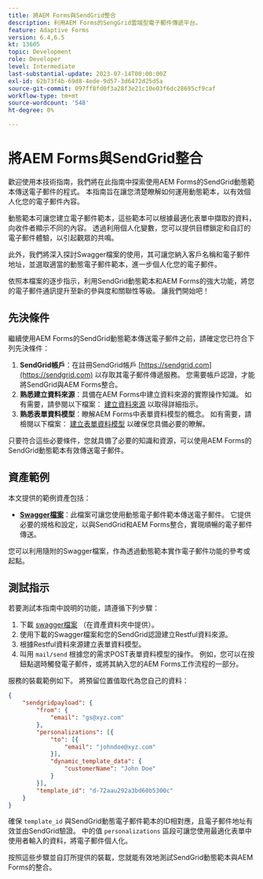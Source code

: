 ```yaml
---
title: 將AEM Forms與SendGrid整合
description: 利用AEM Forms的SengGrid雲端型電子郵件傳遞平台。
feature: Adaptive Forms
version: 6.4,6.5
kt: 13605
topic: Development
role: Developer
level: Intermediate
last-substantial-update: 2023-07-14T00:00:00Z
exl-id: 62b73f4b-69d8-4ede-9d57-3d6472d25d5a
source-git-commit: 097ff8fd0f3a28f3e21c10e03f6dc28695cf9caf
workflow-type: tm+mt
source-wordcount: '548'
ht-degree: 0%

---
```


# 將AEM Forms與SendGrid整合

歡迎使用本技術指南，我們將在此指南中探索使用AEM Forms的SendGrid動態範本傳送電子郵件的程式。 本指南旨在讓您清楚瞭解如何運用動態範本，以有效個人化您的電子郵件內容。

動態範本可讓您建立電子郵件範本，這些範本可以根據最適化表單中擷取的資料，向收件者顯示不同的內容。 透過利用個人化變數，您可以提供目標鎖定和自訂的電子郵件體驗，以引起觀眾的共鳴。

此外，我們將深入探討Swagger檔案的使用，其可讓您納入客戶名稱和電子郵件地址，並選取適當的動態電子郵件範本，進一步個人化您的電子郵件。

依照本檔案的逐步指示，利用SendGrid動態範本和AEM Forms的強大功能，將您的電子郵件通訊提升至新的參與度和關聯性等級。 讓我們開始吧！

## 先決條件

繼續使用AEM Forms的SendGrid動態範本傳送電子郵件之前，請確定您已符合下列先決條件：

1. **SendGrid帳戶**：在註冊SendGrid帳戶 [https://sendgrid.com](https://sendgrid.com) 以存取其電子郵件傳遞服務。 您需要帳戶認證，才能將SendGrid與AEM Forms整合。
1. **熟悉建立資料來源**：具備在AEM Forms中建立資料來源的實際操作知識。 如有需要，請參閱以下檔案： [建立資料來源](https://experienceleague.adobe.com/docs/experience-manager-learn/forms/ic-web-channel-tutorial/parttwo.html) 以取得詳細指示。
1. **熟悉表單資料模型**：瞭解AEM Forms中表單資料模型的概念。 如有需要，請檢閱以下檔案： [建立表單資料模型](https://experienceleague.adobe.com/docs/experience-manager-65/forms/form-data-model/create-form-data-models.html) 以確保您具備必要的瞭解。

只要符合這些必要條件，您就具備了必要的知識和資源，可以使用AEM Forms的SendGrid動態範本有效傳送電子郵件。

## 資產範例

本文提供的範例資產包括：

* **[Swagger檔案](assets/SendGridWithDynamicTemplate.yaml)**：此檔案可讓您使用動態電子郵件範本傳送電子郵件。 它提供必要的規格和設定，以與SendGrid和AEM Forms整合，實現順暢的電子郵件傳送。

您可以利用隨附的Swagger檔案，作為透過動態範本實作電子郵件功能的參考或起點。

## 測試指示

若要測試本指南中說明的功能，請遵循下列步驟：

1. 下載 [swagger檔案](assets/SendGridWithDynamicTemplate.yaml) （在資產資料夾中提供）。
2. 使用下載的Swagger檔案和您的SendGrid認證建立Restful資料來源。
3. 根據Restful資料來源建立表單資料模型。
4. 叫用 `mail/send` 根據您的需求POST表單資料模型的操作。 例如，您可以在按鈕點選時觸發電子郵件，或將其納入您的AEM Forms工作流程的一部分。

服務的裝載範例如下。 將預留位置值取代為您自己的資料：

```json
{
    "sendgridpayload": {
        "from": {
            "email": "gs@xyz.com"
        },
        "personalizations": [{
            "to": [{
                "email": "johndoe@xyz.com"
            }],
            "dynamic_template_data": {
                "customerName": "John Doe"
            }
        }],
        "template_id": "d-72aau292a3bd60b5300c"
    }
}
```

確保 `template_id` 與SendGrid動態電子郵件範本的ID相對應，且電子郵件地址有效並由SendGrid驗證。 中的值 `personalizations` 區段可讓您使用最適化表單中使用者輸入的資料，將電子郵件個人化。

按照這些步驟並自訂所提供的裝載，您就能有效地測試SendGrid動態範本與AEM Forms的整合。
